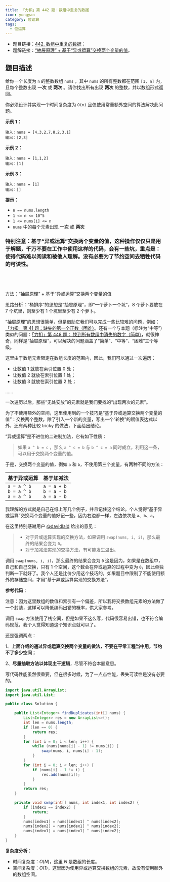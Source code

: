 ```yaml
---
title: 「力扣」第 442 题：数组中重复的数据
icon: yongyan
category: 位运算
tags:
  - 位运算
---
```


- 题目链接：[442. 数组中重复的数据](https://leetcode-cn.com/problems/find-all-duplicates-in-an-array/)；
- 题解链接：[“抽屉原理” + 基于“异或运算”交换两个变量的值](https://leetcode-cn.com/problems/find-all-duplicates-in-an-array/solution/chou-ti-yuan-li-ji-yu-yi-huo-yun-suan-jiao-huan-li/)。

## 题目描述

给你一个长度为 `n` 的整数数组 `nums` ，其中 `nums` 的所有整数都在范围 `[1, n]` 内，且每个整数出现 **一次** 或 **两次** 。请你找出所有出现 **两次** 的整数，并以数组形式返回。

你必须设计并实现一个时间复杂度为 `O(n)` 且仅使用常量额外空间的算法解决此问题。

**示例 1：**

```
输入：nums = [4,3,2,7,8,2,3,1]
输出：[2,3]
```

**示例 2：**

```
输入：nums = [1,1,2]
输出：[1]
```

**示例 3：**

```
输入：nums = [1]
输出：[]
```

**提示：**

- `n == nums.length`
- `1 <= n <= 10^5`
- `1 <= nums[i] <= n`
- `nums` 中的每个元素出现 **一次** 或 **两次**

### 特别注意：基于“异或运算”交换两个变量的值，这种操作仅仅只是用于解题，千万不要在工作中使用这样的代码，会有一些坑，重点是：使得代码难以阅读和被他人理解。没有必要为了节约空间去牺牲代码的可读性。

## <br>

方法：“抽屉原理” + 基于“异或运算”交换两个变量的值

思路分析：“桶排序”的思想是“抽屉原理”，即“一个萝卜一个坑”，8 个萝卜要放在 7 个坑里，则至少有 1 个坑里至少有 2 个萝卜。

“抽屉原理”的思想很简单，但是借助它我们可以完成一些比较难的问题，例如：[「力扣」第 41 题：缺失的第一个正数（困难）](https://leetcode-cn.com/problems/first-missing-positive/)。还有一个与本题（标注为“中等”）类似的问题：[「力扣」第 448 题： 找到所有数组中消失的数字（简单）](https://leetcode-cn.com/problems/find-all-numbers-disappeared-in-an-array/)，就很神奇，同样是“抽屉原理”，可以解决的问题涵盖了“简单”、“中等”、“困难”三个等级。

这里由于数组元素限定在数组长度的范围内，因此，我们可以通过一次遍历：

- 让数值 1 就放在索引位置 0 处；
- 让数值 2 就放在索引位置 1 处；
- 让数值 3 就放在索引位置 2 处；

……

一次遍历以后，那些“无处安放”的元素就是我们要找的“出现两次的元素”。

为了不使用额外的空间，这里使用到的一个技巧是“基于异或运算交换两个变量的值”：交换两个整数，除了引入一个新的变量，写出一个“轮换”的赋值表达式以外，还有两种比较 tricky 的做法，下面给出结论。

“异或运算”是不进位的二进制加法，它有如下性质：

> 如果 `a ^ b = c` ，那么 `a ^ c = b` 与 `b ^ c = a` 同时成立，利用这一条，可以用于交换两个变量的值。

于是，交换两个变量的值，例如 `a` 和 `b`，不使用第三个变量，有两种不同的方法：

| 基于异或运算                              | 基于加减法                                  |
| ----------------------------------------- | ------------------------------------------- |
| `a = a ^ b`<br>`b = a ^ b`<br>`a = a ^ b` | `a = a + b`<br/>`b = a - b`<br/>`a = a - b` |

我理解的方式就是自己在纸上写几个例子，并且记住这个结论。个人觉得“基于异或运算”交换两个变量的值好记一些，因为右边都一样，左边依次是 `a`、`b`、`a`。

在这里特别感谢用户 [@davidlaid](/u/davidlaid/) 给出的意见：

> - 对于异或运算实现的交换方法，如果调用 `swap(nums, i, i)`，那么最终的结果会变为 `0`。
> - 对于加减法实现的交换方法，有可能发生溢出。

调用 `swap(nums, i, i)`，那么最终的结果会变为 `0` 这是因为，如果是在数组中，自己和自己交换，只有 1 个空间，这个数会在异或运算的过程中变为 `0`，因此单独判断一下就好了。我个人还是比价少用这个技巧的，如果题目中限制了不能使用额外的存储空间，才用“基于异或运算实现的交换方法”。

**参考代码**：

注意：因为这里数组的数值和索引有一个偏差，所以我将交换数组元素的方法做了一个封装，这样可以降低编码出错的概率，供大家参考。

调用 `swap` 方法使用了栈空间，但是如果不这么写，代码很容易出错，也不符合编码规范，我个人觉得知道这个知识点就可以了。

还是强调两点：

1、**上面介绍的通过异或运算交换两个变量的做法，不要在平常工程当中用，节约不了多少空间**；

2、**尽量抽取方法以体现主干逻辑**，尽管不符合本题意思。

写代码性能虽然很重要，但在很多时候，为了一点点性能，丢失可读性是没有必要的。

```Java []
import java.util.ArrayList;
import java.util.List;

public class Solution {

    public List<Integer> findDuplicates(int[] nums) {
        List<Integer> res = new ArrayList<>();
        int len = nums.length;
        if (len == 0) {
            return res;
        }
        for (int i = 0; i < len; i++) {
            while (nums[nums[i] - 1] != nums[i]) {
                swap(nums, i, nums[i] - 1);
            }
        }
        for (int i = 0; i < len; i++) {
            if (nums[i] - 1 != i) {
                res.add(nums[i]);
            }
        }
        return res;
    }

    private void swap(int[] nums, int index1, int index2) {
        if (index1 == index2) {
            return;
        }
        nums[index1] = nums[index1] ^ nums[index2];
        nums[index2] = nums[index1] ^ nums[index2];
        nums[index1] = nums[index1] ^ nums[index2];
    }
}
```

**复杂度分析**：

- 时间复杂度：$O(N)$，这里 $N$ 是数组的长度。
- 空间复杂度：$O(1)$，这里因为使用异或运算交换数组的元素，故没有使用额外的数组空间。
